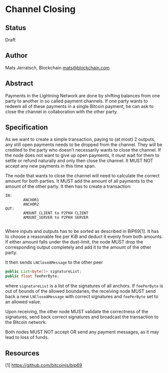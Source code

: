 # Channel Closing

## Status

Draft

## Author

Mats Jerratsch, Blockchain
mats@blockchain.com

## Abstract

Payments in the Lightning Network are done by shifting balances from one party to another in so called payment channels. If one party wants to redeem all of these payments in a single Bitcoin payment, he can ask to close the channel in collaboration with the other party.

## Specification

As we want to create a simple transaction, paying to (at most) 2 outputs, any still open payments needs to be dropped from the channel. They will be credited to the party who doesn’t necessarily wants to close the channel. If the node does not want to give up open payments, it must wait for them to settle or refund naturally and only then close the channel. It MUST NOT accept any new payments in this time span.

The node that wants to close the channel will need to calculate the correct amount for both parties. It MUST add the amount of all payments to the amount of the other party. It then has to create a transaction:

```
IN:     
        ANCHOR1
        ANCHOR2
OUT:    
        AMOUNT_CLIENT to P2PKH CLIENT
        AMOUNT_SERVER to P2PKH SERVER
                        
```

Where inputs and outputs has to be sorted as described in BIP69[1]. It has to choose a reasonable fee per KiB and deduct it evenly from both amounts. If either amount falls under the dust-limit, the node MUST drop the corresponding output completely and add it to the amount of the other party.

It then sends `LNCloseAMessage` to the other peer

```java
public List<byte[]> signatureList;
public float feePerByte;
```

where `signatureList` is a list of the signatures of all anchors. If `feePerByte` is out of bounds of the allowed boundaries, the receiving node MUST send back a new `LNCloseAMessage` with correct signatures and `feePerByte` set to an allowed value.

Upon receiving, the other node MUST validate the correctness of the signatures, send back correct signatures and broadcast the transaction to the Bitcoin network.

Both nodes MUST NOT accept OR send any payment messages, as it may lead to loss of funds. 

## Resources

[1] https://github.com/bitcoinjs/bip69